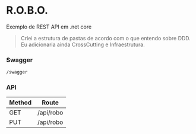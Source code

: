 # R.O.B.O.

Exemplo de REST API em .net core

> Criei a estrutura de pastas de acordo com o que entendo sobre DDD.
> Eu adicionaria ainda CrossCutting e Infraestrutura.

### Swagger

```sh
/swagger
```

### API

| Method | Route |
| ------ | ------ |
| GET | /api/robo |
| PUT | /api/robo |
